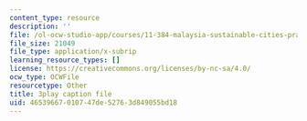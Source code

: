 ```yaml
---
content_type: resource
description: ''
file: /ol-ocw-studio-app/courses/11-384-malaysia-sustainable-cities-practicum-spring-2018/46539667010747de52763d849055bd18_R65WafN88dw.srt
file_size: 21049
file_type: application/x-subrip
learning_resource_types: []
license: https://creativecommons.org/licenses/by-nc-sa/4.0/
ocw_type: OCWFile
resourcetype: Other
title: 3play caption file
uid: 46539667-0107-47de-5276-3d849055bd18
---
```

